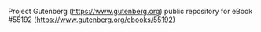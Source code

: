 Project Gutenberg (https://www.gutenberg.org) public repository for
eBook #55192 (https://www.gutenberg.org/ebooks/55192)
